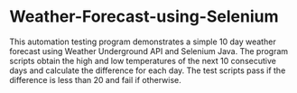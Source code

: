 <h1>Weather-Forecast-using-Selenium</h1>

This automation testing program demonstrates a simple 10 day weather forecast using Weather Underground API and Selenium Java. The program scripts obtain the high and low temperatures of the next 10 consecutive days and calculate the difference for each day. The test scripts pass if the difference is less than 20 and fail if otherwise.